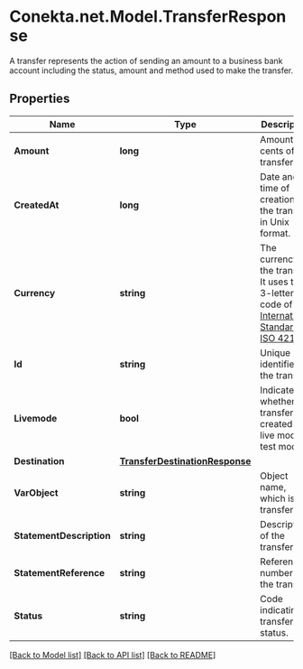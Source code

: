 # Conekta.net.Model.TransferResponse
A transfer represents the action of sending an amount to a business bank account including the status, amount and method used to make the transfer.

## Properties

Name | Type | Description | Notes
------------ | ------------- | ------------- | -------------
**Amount** | **long** | Amount in cents of the transfer. | [optional] 
**CreatedAt** | **long** | Date and time of creation of the transfer in Unix format. | [optional] 
**Currency** | **string** | The currency of the transfer. It uses the 3-letter code of the [International Standard ISO 4217.](https://es.wikipedia.org/wiki/ISO_4217) | [optional] 
**Id** | **string** | Unique identifier of the transfer. | [optional] 
**Livemode** | **bool** | Indicates whether the transfer was created in live mode or test mode. | [optional] 
**Destination** | [**TransferDestinationResponse**](TransferDestinationResponse.md) |  | [optional] 
**VarObject** | **string** | Object name, which is transfer. | [optional] 
**StatementDescription** | **string** | Description of the transfer. | [optional] 
**StatementReference** | **string** | Reference number of the transfer. | [optional] 
**Status** | **string** | Code indicating transfer status. | [optional] 

[[Back to Model list]](../README.md#documentation-for-models) [[Back to API list]](../README.md#documentation-for-api-endpoints) [[Back to README]](../README.md)

